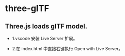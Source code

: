 # three-glTF

## Three.js loads glTF model.

- 1.vscode 安装 Live Server 扩展。

- 2.在 index.html 中直接右键执行 Open with Live Server。
